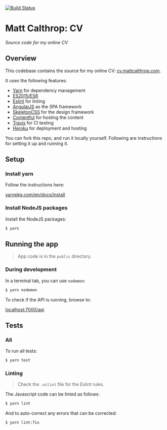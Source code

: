 [![Build Status](https://travis-ci.org/mcalthrop/cv.svg?branch=master)](https://travis-ci.org/mcalthrop/cv)

# Matt Calthrop: CV

_Source code for my online CV_

## Overview

This codebase contains the source for my online CV: [cv.mattcalthrop.com](http://cv.mattcalthrop.com/).

It uses the following features:

- [Yarn](https://yarnpkg.com/en/) for dependency management
- [ES2015/ES6](https://babeljs.io/learn-es2015/)
- [Eslint](http://eslint.org/) for linting
- [AngularJS](https://angularjs.org/) as the SPA framework
- [SkeletonCSS](http://getskeleton.com/) for the design framework
- [Contentful](https://www.contentful.com/) for hosting the content
- [Travis](https://travis-ci.org/mcalthrop/cv) for CI testing
- [Heroku](https://www.heroku.com/) for deployment and hosting

You can fork this repo, and run it locally yourself. Following are instructions for setting it up and running it.

## Setup

### Install yarn

Follow the instructions here:

[yarnpkg.com/en/docs/install](https://yarnpkg.com/en/docs/install)

### Install NodeJS packages

Install the NodeJS packages:

``` sh
$ yarn
```

## Running the app

> App code is in the `public` directory.

### During development

In a terminal tab, you can use `nodemon`:

``` sh
$ yarn nodemon
```

To check if the API is running, browse to:

[localhost:7000/api](http://localhost:7000/)

## Tests

### All

To run all tests:

``` sh
$ yarn test
```

### Linting

> Check the `.eslint` file for the Eslint rules.

The Javascript code can be linted as follows:

``` sh
$ yarn lint
```

And to auto-correct any errors that can be corrected:

``` sh
$ yarn lint:fix
```
